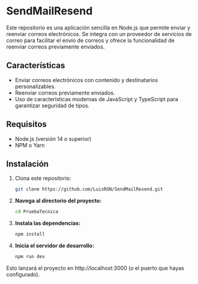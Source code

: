 # SendMailResend

Este repositorio es una aplicación sencilla en Node.js que permite enviar y reenviar correos electrónicos. Se integra con un proveedor de servicios de correo para facilitar el envío de correos y ofrece la funcionalidad de reenviar correos previamente enviados.

## Características
- Enviar correos electrónicos con contenido y destinatarios personalizables.
- Reenviar correos previamente enviados.
- Uso de características modernas de JavaScript y TypeScript para garantizar seguridad de tipos.

## Requisitos
- Node.js (versión 14 o superior)
- NPM o Yarn

## Instalación
1. Clona este repositorio:
   ```bash
   git clone https://github.com/LuisRGN/SendMailResend.git
2. **Navega al directorio del proyecto:**
   ```bash
   cd PruebaTecnica
3. **Instala las dependencias:**
   ```bash
   npm install
4. **Inicia el servidor de desarrollo:**
   ```bash
   npm run dev
Esto lanzará el proyecto en http://localhost:3000 (o el puerto que hayas configurado).
